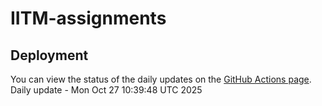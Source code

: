 # IITM-assignments

## Deployment

You can view the status of the daily updates on the [GitHub Actions page](https://github.com/Viscous106/IITM-assignments/actions/workflows/daily-update.yml).
Daily update - Mon Oct 27 10:39:48 UTC 2025
